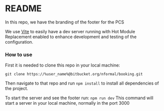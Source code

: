 # README #

In this repo, we have the branding of the footer for the PCS

We use [Vite](https://vitejs.dev/guide/) to easily have a dev server running with Hot Module Replacement enabled to enhance development and testing of the configuration.

### How to use ###
First it is needed to clone this repo in your local machine:
```
git clone https://%user_name%@bitbucket.org/nformal/booking.git
```
Then navigate to that repo and run `npm install` to install all dependencies of the project.

To start the server and see the footer run:
`npm run dev`
This command will start a server in your local machine, normally in the port 3000
